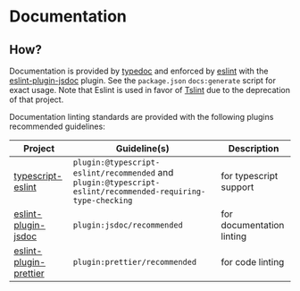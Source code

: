 # Documentation


## How?

Documentation is provided by [typedoc](https://typedoc.org/) and enforced by [eslint](https://github.com/typescript-eslint/typescript-eslint) with the [eslint-plugin-jsdoc](https://github.com/gajus/eslint-plugin-jsdoc) plugin. See the `package.json` `docs:generate` script for exact usage. Note that Eslint is used in favor of [Tslint](https://github.com/palantir/tslint) due to the deprecation of that project.

Documentation linting standards are provided with the following plugins recommended guidelines:

| Project | Guideline(s) | Description |
| --- | --- | --- |
| [typescript-eslint](https://github.com/typescript-eslint/typescript-eslint) |  `plugin:@typescript-eslint/recommended` and `plugin:@typescript-eslint/recommended-requiring-type-checking` | for typescript support |
| [eslint-plugin-jsdoc](https://github.com/gajus/eslint-plugin-jsdoc#configuration) | `plugin:jsdoc/recommended` | for documentation linting |
| [eslint-plugin-prettier](https://github.com/prettier/eslint-plugin-prettier#recommended-configuration) | `plugin:prettier/recommended` | for code linting |
